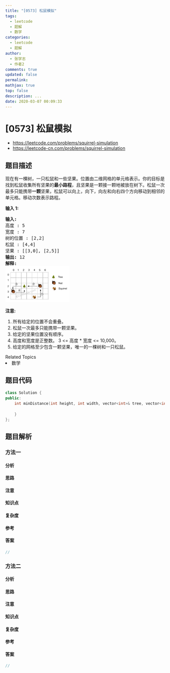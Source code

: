 ```yaml
---
title: "[0573] 松鼠模拟"
tags:
  - leetcode
  - 题解
  - 数学
categories:
  - leetcode
  - 题解
author:
  - 张学志
  - 作者2
comments: true
updated: false
permalink:
mathjax: true
top: false
description: ...
date: 2020-03-07 00:09:33
---
```



# [0573] 松鼠模拟
* https://leetcode.com/problems/squirrel-simulation
* https://leetcode-cn.com/problems/squirrel-simulation


## 题目描述

<p>现在有一棵树，一只松鼠和一些坚果。位置由二维网格的单元格表示。你的目标是找到松鼠收集所有坚果的<strong>最小路程</strong>，且坚果是一颗接一颗地被放在树下。松鼠一次最多只能携带<strong>一颗</strong>坚果，松鼠可以向上，向下，向左和向右四个方向移动到相邻的单元格。移动次数表示路程。</p>

<p><strong>输入 1:</strong></p>

<pre><strong>输入:</strong> 
高度 : 5
宽度 : 7
树的位置 : [2,2]
松鼠 : [4,4]
坚果 : [[3,0], [2,5]]
<strong>输出:</strong> 12
<strong>解释:</strong>
<img src="https://raw.githubusercontent.com/algoboy101/LeetCodeCrowdsource/master/imgs/squirrel_simulation.png" style="width: 40%;">​​​​​
</pre>

<p><strong>注意:</strong></p>

<ol>
	<li>所有给定的位置不会重叠。</li>
	<li>松鼠一次最多只能携带一颗坚果。</li>
	<li>给定的坚果位置没有顺序。</li>
	<li>高度和宽度是正整数。 3 &lt;= 高度 * 宽度 &lt;= 10,000。</li>
	<li>给定的网格至少包含一颗坚果，唯一的一棵树和一只松鼠。</li>
</ol>
<div><div>Related Topics</div><div><li>数学</li></div></div>


## 题目代码

```cpp
class Solution {
public:
    int minDistance(int height, int width, vector<int>& tree, vector<int>& squirrel, vector<vector<int>>& nuts) {

    }
};
```


## 题目解析


### 方法一

#### 分析

#### 思路

#### 注意

#### 知识点

#### 复杂度

#### 参考

#### 答案

```cpp
//
```


### 方法二

#### 分析

#### 思路

#### 注意

#### 知识点

#### 复杂度

#### 参考

#### 答案

```cpp
//
```


